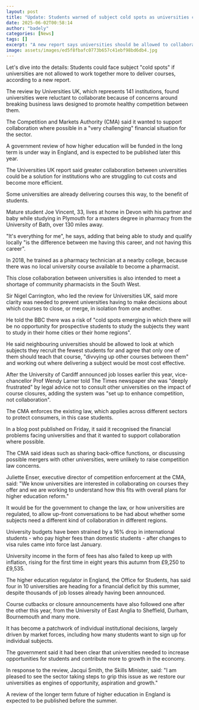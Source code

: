 ```yaml
---
layout: post
title: "Update: Students warned of subject cold spots as universities cut courses"
date: 2025-06-02T00:58:14
author: "badely"
categories: [News]
tags: []
excerpt: "A new report says universities should be allowed to collaborate more in order to deliver merged courses."
image: assets/images/ed5f8fbafc0773b657c41ebf98bd6db4.jpg
---
```


Let's dive into the details: Students could face subject "cold spots" if universities are not allowed to work together more to deliver courses, according to a new report.

The review by Universities UK, which represents 141 institutions, found universities were reluctant to collaborate because of concerns around breaking business laws designed to promote healthy competition between them.

The Competition and Markets Authority (CMA) said it wanted to support collaboration where possible in a "very challenging" financial situation for the sector. 

A government review of how higher education will be funded in the long term is under way in England, and is expected to be published later this year. 

The Universities UK report said greater collaboration between universities could be a solution for institutions who are struggling to cut costs and become more efficient.

Some universities are already delivering courses this way, to the benefit of students.

Mature student Joe Vincent, 33, lives at home in Devon with his partner and baby while studying in Plymouth for a masters degree in pharmacy from the University of Bath, over 130 miles away.

"It's everything for me", he says, adding that being able to study and qualify locally "is the difference between me having this career, and not having this career".

In 2018, he trained as a pharmacy technician at a nearby college, because there was no local university course available to become a pharmacist. 

This close collaboration between universities is also intended to meet a shortage of community pharmacists in the South West. 

Sir Nigel Carrington, who led the review for Universities UK, said more clarity was needed to prevent universities having to make decisions about which courses to close, or merge, in isolation from one another.

He told the BBC there was a risk of "cold spots emerging in which there will be no opportunity for prospective students to study the subjects they want to study in their home cities or their home regions".

He said neighbouring universities should be allowed to look at which subjects they recruit the fewest students for and agree that only one of them should teach that course, "divvying up other courses between them" and working out where delivering a subject would be most cost effective. 

After the University of Cardiff announced job losses earlier this year, vice-chancellor Prof Wendy Larner told The Times newspaper she was "deeply frustrated" by legal advice not to consult other universities on the impact of course closures, adding the system was "set up to enhance competition, not collaboration".

The CMA enforces the existing law, which applies across different sectors to protect consumers, in this case students. 

In a blog post published on Friday, it said it recognised the financial problems facing universities and that it wanted to support collaboration where possible.

The CMA said ideas such as sharing back-office functions, or discussing possible mergers with other universities, were unlikely to raise competition law concerns. 

Juliette Enser, executive director of competition enforcement at the CMA, said: "We know universities are interested in collaborating on courses they offer and we are working to understand how this fits with overall plans for higher education reform."

It would be for the government to change the law, or how universities are regulated, to allow up-front conversations to be had about whether some subjects need a different kind of collaboration in different regions. 

University budgets have been strained by a 16% drop in international students - who pay higher fees than domestic students - after changes to visa rules came into force last January.

University income in the form of fees has also failed to keep up with inflation, rising for the first time in eight years this autumn from £9,250 to £9,535.

The higher education regulator in England, the Office for Students, has said four in 10 universities are heading for a financial deficit by this summer, despite thousands of job losses already having been announced.

Course cutbacks or closure announcements have also followed one after the other this year, from the University of East Anglia to Sheffield, Durham, Bournemouth and many more.

It has become a patchwork of individual institutional decisions, largely driven by market forces, including how many students want to sign up for individual subjects. 

The government said it had been clear that universities needed to increase opportunities for students and contribute more to growth in the economy. 

In response to the review, Jacqui Smith, the Skills Minister, said: "I am pleased to see the sector taking steps to grip this issue as we restore our universities as engines of opportunity, aspiration and growth."

A review of the longer term future of higher education in England is expected to be published before the summer. 

